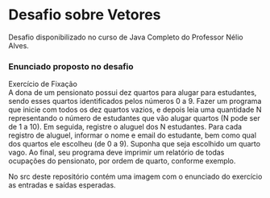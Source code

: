 <h1>Desafio sobre Vetores</h1>
<p>Desafio disponibilizado no curso de Java Completo do Professor Nélio Alves. <br></p>

<h3>Enunciado proposto no desafio</h3>

<p>Exercício de Fixação<br>
A dona de um pensionato possui dez quartos para alugar para estudantes,
sendo esses quartos identificados pelos números 0 a 9.
Fazer um programa que inicie com todos os dez quartos vazios, e depois
leia uma quantidade N representando o número de estudantes que vão
alugar quartos (N pode ser de 1 a 10). Em seguida, registre o aluguel dos
N estudantes. Para cada registro de aluguel, informar o nome e email do
estudante, bem como qual dos quartos ele escolheu (de 0 a 9). Suponha
que seja escolhido um quarto vago. Ao final, seu programa deve imprimir
um relatório de todas ocupações do pensionato, por ordem de quarto,
conforme exemplo.
</p>

<p>No src deste repositório contém uma imagem com o enunciado do exercício as entradas e saídas esperadas.</p>
